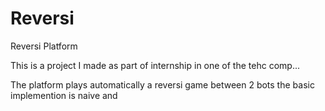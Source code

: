 # Reversi
Reversi Platform

This is a project I made as part of internship in one of the tehc comp...


The platform plays automatically a reversi game between 2 bots
the basic implemention is naive and
